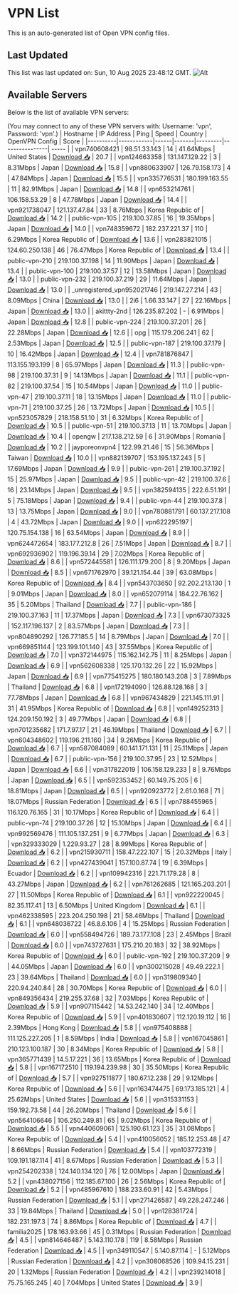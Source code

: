 # VPN List

This is an auto-generated list of Open VPN config files.

## Last Updated

This list was last updated on: Sun, 10 Aug 2025 23:48:12 GMT.
![Alt](https://repobeats.axiom.co/api/embed/186b98318ef1479477931607c1ad7d823f12451f.svg "Repobeats analytics image")

## Available Servers

Below is the list of available VPN servers:

(You may connect to any of these VPN servers with: Username: 'vpn', Password: 'vpn'.)
| Hostname | IP Address | Ping | Speed | Country | OpenVPN Config | Score |
|----------|------------|------|-------|---------|----------------| ----- |
| vpn740608421 | 98.51.33.143 | 14 | 41.64Mbps | United States | [Download 📥](./configs/server_0_US.ovpn) | 20.7 |
| vpn124663358 | 131.147.129.22 | 3 | 8.31Mbps | Japan | [Download 📥](./configs/server_1_JP.ovpn) | 15.8 |
| vpn880633907 | 126.79.158.173 | 4 | 47.84Mbps | Japan | [Download 📥](./configs/server_2_JP.ovpn) | 15.5 |
| vpn335776531 | 180.199.163.55 | 11 | 82.91Mbps | Japan | [Download 📥](./configs/server_3_JP.ovpn) | 14.8 |
| vpn653214761 | 106.158.53.29 | 8 | 47.78Mbps | Japan | [Download 📥](./configs/server_4_JP.ovpn) | 14.4 |
| vpn921738047 | 121.137.47.84 | 33 | 8.76Mbps | Korea Republic of | [Download 📥](./configs/server_5_KR.ovpn) | 14.2 |
| public-vpn-105 | 219.100.37.85 | 16 | 19.35Mbps | Japan | [Download 📥](./configs/server_6_JP.ovpn) | 14.0 |
| vpn748359672 | 182.237.221.37 | 110 | 6.29Mbps | Korea Republic of | [Download 📥](./configs/server_7_KR.ovpn) | 13.6 |
| vpn283821015 | 124.60.250.138 | 46 | 76.47Mbps | Korea Republic of | [Download 📥](./configs/server_8_KR.ovpn) | 13.4 |
| public-vpn-210 | 219.100.37.198 | 14 | 11.90Mbps | Japan | [Download 📥](./configs/server_9_JP.ovpn) | 13.4 |
| public-vpn-100 | 219.100.37.57 | 12 | 13.58Mbps | Japan | [Download 📥](./configs/server_10_JP.ovpn) | 13.0 |
| public-vpn-232 | 219.100.37.219 | 29 | 11.64Mbps | Japan | [Download 📥](./configs/server_11_JP.ovpn) | 13.0 |
| _unregistered_vpn952021746 | 219.147.27.214 | 43 | 8.09Mbps | China | [Download 📥](./configs/server_12_CN.ovpn) | 13.0 |
| 2i6 | 1.66.33.147 | 27 | 22.16Mbps | Japan | [Download 📥](./configs/server_13_JP.ovpn) | 13.0 |
| akittty-2nd | 126.235.87.202 | - | 6.91Mbps | Japan | [Download 📥](./configs/server_14_JP.ovpn) | 12.8 |
| public-vpn-224 | 219.100.37.201 | 26 | 22.28Mbps | Japan | [Download 📥](./configs/server_15_JP.ovpn) | 12.6 |
| opg | 115.179.206.241 | 62 | 2.53Mbps | Japan | [Download 📥](./configs/server_16_JP.ovpn) | 12.5 |
| public-vpn-187 | 219.100.37.179 | 10 | 16.42Mbps | Japan | [Download 📥](./configs/server_17_JP.ovpn) | 12.4 |
| vpn781876847 | 113.155.193.199 | 8 | 65.97Mbps | Japan | [Download 📥](./configs/server_18_JP.ovpn) | 11.3 |
| public-vpn-98 | 219.100.37.31 | 9 | 14.13Mbps | Japan | [Download 📥](./configs/server_19_JP.ovpn) | 11.1 |
| public-vpn-82 | 219.100.37.54 | 15 | 10.54Mbps | Japan | [Download 📥](./configs/server_20_JP.ovpn) | 11.0 |
| public-vpn-47 | 219.100.37.11 | 18 | 13.15Mbps | Japan | [Download 📥](./configs/server_21_JP.ovpn) | 11.0 |
| public-vpn-71 | 219.100.37.25 | 26 | 13.72Mbps | Japan | [Download 📥](./configs/server_22_JP.ovpn) | 10.5 |
| vpn523057829 | 218.158.51.10 | 31 | 6.32Mbps | Korea Republic of | [Download 📥](./configs/server_23_KR.ovpn) | 10.5 |
| public-vpn-51 | 219.100.37.13 | 11 | 13.70Mbps | Japan | [Download 📥](./configs/server_24_JP.ovpn) | 10.4 |
| opengw | 217.138.212.59 | 6 | 31.90Mbps | Romania | [Download 📥](./configs/server_25_RO.ovpn) | 10.2 |
| jayporeonvpn4 | 122.99.21.46 | 15 | 56.36Mbps | Taiwan | [Download 📥](./configs/server_26_TW.ovpn) | 10.0 |
| vpn882139707 | 153.195.137.243 | 5 | 17.69Mbps | Japan | [Download 📥](./configs/server_27_JP.ovpn) | 9.9 |
| public-vpn-261 | 219.100.37.192 | 15 | 25.97Mbps | Japan | [Download 📥](./configs/server_28_JP.ovpn) | 9.5 |
| public-vpn-42 | 219.100.37.6 | 16 | 23.14Mbps | Japan | [Download 📥](./configs/server_29_JP.ovpn) | 9.5 |
| vpn382594135 | 222.6.51.191 | 5 | 75.18Mbps | Japan | [Download 📥](./configs/server_30_JP.ovpn) | 9.4 |
| public-vpn-44 | 219.100.37.8 | 13 | 13.75Mbps | Japan | [Download 📥](./configs/server_31_JP.ovpn) | 9.0 |
| vpn780881791 | 60.137.217.108 | 4 | 43.72Mbps | Japan | [Download 📥](./configs/server_32_JP.ovpn) | 9.0 |
| vpn622295197 | 120.75.154.138 | 16 | 63.54Mbps | Japan | [Download 📥](./configs/server_33_JP.ovpn) | 8.9 |
| vpn624472654 | 183.177.212.8 | 26 | 7.51Mbps | Japan | [Download 📥](./configs/server_34_JP.ovpn) | 8.7 |
| vpn692936902 | 119.196.39.14 | 29 | 7.02Mbps | Korea Republic of | [Download 📥](./configs/server_35_KR.ovpn) | 8.6 |
| vpn572445581 | 126.111.179.200 | 8 | 9.20Mbps | Japan | [Download 📥](./configs/server_36_JP.ovpn) | 8.5 |
| vpn671762970 | 39.121.154.44 | 39 | 63.08Mbps | Korea Republic of | [Download 📥](./configs/server_37_KR.ovpn) | 8.4 |
| vpn543703650 | 92.202.213.130 | 1 | 9.01Mbps | Japan | [Download 📥](./configs/server_38_JP.ovpn) | 8.0 |
| vpn652079114 | 184.22.76.162 | 35 | 5.20Mbps | Thailand | [Download 📥](./configs/server_39_TH.ovpn) | 7.7 |
| public-vpn-186 | 219.100.37.163 | 11 | 17.37Mbps | Japan | [Download 📥](./configs/server_40_JP.ovpn) | 7.3 |
| vpn673073325 | 152.117.196.137 | 2 | 83.57Mbps | Japan | [Download 📥](./configs/server_41_JP.ovpn) | 7.3 |
| vpn804890292 | 126.77.185.5 | 14 | 8.79Mbps | Japan | [Download 📥](./configs/server_42_JP.ovpn) | 7.0 |
| vpn669851144 | 123.199.101.140 | 43 | 37.55Mbps | Korea Republic of | [Download 📥](./configs/server_43_KR.ovpn) | 7.0 |
| vpn372144975 | 115.162.142.75 | 11 | 8.25Mbps | Japan | [Download 📥](./configs/server_44_JP.ovpn) | 6.9 |
| vpn562608338 | 125.170.132.26 | 22 | 15.92Mbps | Japan | [Download 📥](./configs/server_45_JP.ovpn) | 6.9 |
| vpn775415275 | 180.180.143.208 | 3 | 7.89Mbps | Thailand | [Download 📥](./configs/server_46_TH.ovpn) | 6.8 |
| vpn172194090 | 126.88.128.168 | 3 | 77.78Mbps | Japan | [Download 📥](./configs/server_47_JP.ovpn) | 6.8 |
| vpn967434829 | 221.145.111.91 | 31 | 41.95Mbps | Korea Republic of | [Download 📥](./configs/server_48_KR.ovpn) | 6.8 |
| vpn149252313 | 124.209.150.192 | 3 | 49.77Mbps | Japan | [Download 📥](./configs/server_49_JP.ovpn) | 6.8 |
| vpn701235682 | 171.7.97.17 | 21 | 46.19Mbps | Thailand | [Download 📥](./configs/server_50_TH.ovpn) | 6.7 |
| vpn604348602 | 119.196.211.160 | 34 | 9.26Mbps | Korea Republic of | [Download 📥](./configs/server_51_KR.ovpn) | 6.7 |
| vpn587084089 | 60.141.171.131 | 11 | 25.11Mbps | Japan | [Download 📥](./configs/server_52_JP.ovpn) | 6.7 |
| public-vpn-156 | 219.100.37.95 | 23 | 12.52Mbps | Japan | [Download 📥](./configs/server_53_JP.ovpn) | 6.6 |
| vpn317822019 | 106.158.129.233 | 8 | 9.76Mbps | Japan | [Download 📥](./configs/server_54_JP.ovpn) | 6.5 |
| vpn592353452 | 60.149.75.205 | 6 | 18.81Mbps | Japan | [Download 📥](./configs/server_55_JP.ovpn) | 6.5 |
| vpn920923772 | 2.61.0.168 | 71 | 18.07Mbps | Russian Federation | [Download 📥](./configs/server_56_RU.ovpn) | 6.5 |
| vpn788455965 | 116.120.76.165 | 31 | 10.17Mbps | Korea Republic of | [Download 📥](./configs/server_57_KR.ovpn) | 6.4 |
| public-vpn-74 | 219.100.37.26 | 12 | 15.10Mbps | Japan | [Download 📥](./configs/server_58_JP.ovpn) | 6.4 |
| vpn992569476 | 111.105.137.251 | 9 | 6.77Mbps | Japan | [Download 📥](./configs/server_59_JP.ovpn) | 6.3 |
| vpn329333029 | 1.229.93.27 | 28 | 8.99Mbps | Korea Republic of | [Download 📥](./configs/server_60_KR.ovpn) | 6.2 |
| vpn215930711 | 158.47.222.107 | 15 | 20.32Mbps | Italy | [Download 📥](./configs/server_61_IT.ovpn) | 6.2 |
| vpn427439041 | 157.100.87.74 | 19 | 6.39Mbps | Ecuador | [Download 📥](./configs/server_62_EC.ovpn) | 6.2 |
| vpn109942316 | 221.71.179.28 | 8 | 43.27Mbps | Japan | [Download 📥](./configs/server_63_JP.ovpn) | 6.2 |
| vpn761262685 | 121.165.203.201 | 27 | 11.50Mbps | Korea Republic of | [Download 📥](./configs/server_64_KR.ovpn) | 6.1 |
| vpn922220045 | 82.35.117.41 | 13 | 6.50Mbps | United Kingdom | [Download 📥](./configs/server_65_GB.ovpn) | 6.1 |
| vpn462338595 | 223.204.250.198 | 21 | 58.46Mbps | Thailand | [Download 📥](./configs/server_66_TH.ovpn) | 6.1 |
| vpn648036722 | 46.8.6.106 | 4 | 15.25Mbps | Russian Federation | [Download 📥](./configs/server_67_RU.ovpn) | 6.0 |
| vpn558494726 | 189.73.177.108 | 23 | 2.45Mbps | Brazil | [Download 📥](./configs/server_68_BR.ovpn) | 6.0 |
| vpn743727631 | 175.210.20.183 | 32 | 38.92Mbps | Korea Republic of | [Download 📥](./configs/server_69_KR.ovpn) | 6.0 |
| public-vpn-192 | 219.100.37.209 | 9 | 44.05Mbps | Japan | [Download 📥](./configs/server_70_JP.ovpn) | 6.0 |
| vpn300215028 | 49.49.222.1 | 23 | 39.64Mbps | Thailand | [Download 📥](./configs/server_71_TH.ovpn) | 6.0 |
| vpn319809340 | 220.94.240.84 | 28 | 30.70Mbps | Korea Republic of | [Download 📥](./configs/server_72_KR.ovpn) | 6.0 |
| vpn849356434 | 219.255.37.68 | 32 | 7.03Mbps | Korea Republic of | [Download 📥](./configs/server_73_KR.ovpn) | 5.9 |
| vpn907115442 | 14.53.242.140 | 34 | 12.40Mbps | Korea Republic of | [Download 📥](./configs/server_74_KR.ovpn) | 5.9 |
| vpn401830607 | 112.120.19.112 | 16 | 2.39Mbps | Hong Kong | [Download 📥](./configs/server_75_HK.ovpn) | 5.8 |
| vpn975408888 | 111.125.227.205 | 1 | 8.59Mbps | India | [Download 📥](./configs/server_76_IN.ovpn) | 5.8 |
| vpn167045861 | 210.123.100.187 | 30 | 8.34Mbps | Korea Republic of | [Download 📥](./configs/server_77_KR.ovpn) | 5.8 |
| vpn365771439 | 14.5.17.221 | 36 | 13.65Mbps | Korea Republic of | [Download 📥](./configs/server_78_KR.ovpn) | 5.8 |
| vpn167172510 | 119.194.239.98 | 30 | 35.50Mbps | Korea Republic of | [Download 📥](./configs/server_79_KR.ovpn) | 5.7 |
| vpn927511877 | 180.67.12.238 | 29 | 9.12Mbps | Korea Republic of | [Download 📥](./configs/server_80_KR.ovpn) | 5.6 |
| vpn163474475 | 69.173.185.121 | 4 | 25.62Mbps | United States | [Download 📥](./configs/server_81_US.ovpn) | 5.6 |
| vpn315331153 | 159.192.73.58 | 44 | 26.20Mbps | Thailand | [Download 📥](./configs/server_82_TH.ovpn) | 5.6 |
| vpn564106646 | 106.250.249.81 | 65 | 9.02Mbps | Korea Republic of | [Download 📥](./configs/server_83_KR.ovpn) | 5.5 |
| vpn440609061 | 125.190.61.123 | 35 | 31.08Mbps | Korea Republic of | [Download 📥](./configs/server_84_KR.ovpn) | 5.4 |
| vpn410056052 | 185.12.253.48 | 47 | 8.66Mbps | Russian Federation | [Download 📥](./configs/server_85_RU.ovpn) | 5.4 |
| vpn103772319 | 109.191.187.114 | 41 | 8.67Mbps | Russian Federation | [Download 📥](./configs/server_86_RU.ovpn) | 5.3 |
| vpn254202338 | 124.140.134.120 | 76 | 12.00Mbps | Japan | [Download 📥](./configs/server_87_JP.ovpn) | 5.2 |
| vpn438027156 | 112.185.67.100 | 26 | 2.56Mbps | Korea Republic of | [Download 📥](./configs/server_88_KR.ovpn) | 5.2 |
| vpn485967610 | 188.233.60.91 | 42 | 5.43Mbps | Russian Federation | [Download 📥](./configs/server_89_RU.ovpn) | 5.1 |
| vpn271426587 | 49.228.247.246 | 33 | 19.84Mbps | Thailand | [Download 📥](./configs/server_90_TH.ovpn) | 5.0 |
| vpn128381724 | 182.231.197.3 | 74 | 8.86Mbps | Korea Republic of | [Download 📥](./configs/server_91_KR.ovpn) | 4.7 |
| familia2025 | 178.163.93.66 | 45 | 0.31Mbps | Russian Federation | [Download 📥](./configs/server_92_RU.ovpn) | 4.5 |
| vpn814646487 | 5.143.110.178 | 119 | 8.58Mbps | Russian Federation | [Download 📥](./configs/server_93_RU.ovpn) | 4.5 |
| vpn349110547 | 5.140.87.114 | - | 5.12Mbps | Russian Federation | [Download 📥](./configs/server_94_RU.ovpn) | 4.2 |
| vpn308068526 | 109.94.15.231 | 20 | 1.32Mbps | Russian Federation | [Download 📥](./configs/server_95_RU.ovpn) | 4.2 |
| vpn239214018 | 75.75.165.245 | 40 | 7.04Mbps | United States | [Download 📥](./configs/server_96_US.ovpn) | 3.9 |
